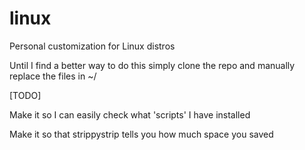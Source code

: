 # linux
Personal customization for Linux distros

Until I find a better way to do this simply clone the repo and manually replace the files in ~/

[TODO]

Make it so I can easily check what 'scripts' I have installed

Make it so that strippystrip tells you how much space you saved

